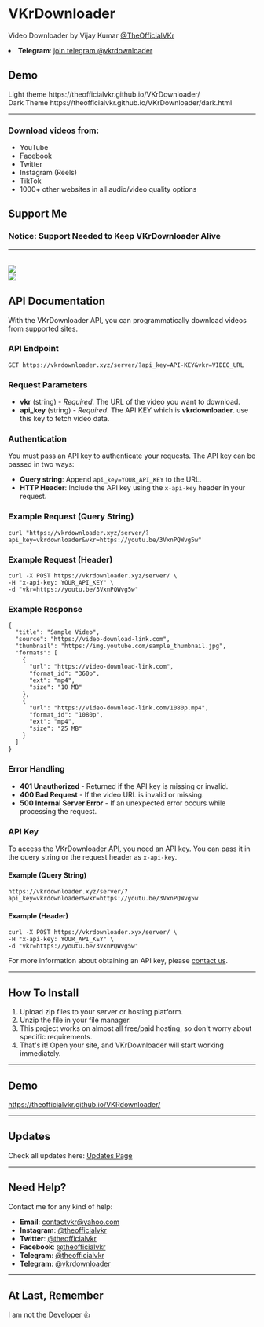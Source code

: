 <h1>VKrDownloader</h1>
<p>
    Video Downloader by Vijay Kumar 
    <a href="https://instagram.com/theofficialvkr">@TheOfficialVKr</a> 
</p>
    <li><strong>Telegram</strong>: <a href="https://t.me/vkrdownloader">join telegram @vkrdownloader</a></li>

 <h2>Demo</h2>   
 Light theme https://theofficialvkr.github.io/VKrDownloader/
 <br>
 Dark Theme https://theofficialvkr.github.io/VKrDownloader/dark.html
 <hr>

 
<p><h3>Download videos from:</h3></p>
<ul>
    <li>YouTube</li>
    <li>Facebook</li>
    <li>Twitter</li>
    <li>Instagram (Reels)</li>
    <li>TikTok</li>
    <li>1000+ other websites in all audio/video quality options</li>
</ul>



<h2>Support Me</h2>

### Notice: Support Needed to Keep VKrDownloader Alive

<hr>


<br>
<a href="https://www.paypal.com/ncp/payment/4C9YTYAMKYVZS">
    <img src="https://www.paypalobjects.com/images/Debit_Credit_APM.svg">
</a>
<br>
<a href="https://www.buymeacoffee.com/theofficialvkr">
    <img src="https://img.buymeacoffee.com/button-api/?text=Buy me a coffee&emoji=&slug=theofficialvkr&button_colour=BD5FFF&font_colour=ffffff&font_family=Cookie&outline_colour=000000&coffee_colour=FFDD00">
</a>


<h2>API Documentation</h2>

<p>With the VKrDownloader API, you can programmatically download videos from supported sites.</p>

<h3>API Endpoint</h3>
<pre><code>GET https://vkrdownloader.xyz/server/?api_key=API-KEY&vkr=VIDEO_URL</code></pre>

<h3>Request Parameters</h3>
<ul>
    <li><strong>vkr</strong> (string) - <em>Required</em>. The URL of the video you want to download.</li>
    <li><strong>api_key</strong> (string) - <em>Required</em>. The API KEY which is <b>vkrdownloader</b>. use this key to fetch video data.</li>
</ul>

<h3>Authentication</h3>
<p>You must pass an API key to authenticate your requests. The API key can be passed in two ways:</p>

<ul>
    <li><strong>Query string</strong>: Append <code>api_key=YOUR_API_KEY</code> to the URL.</li>
    <li><strong>HTTP Header</strong>: Include the API key using the <code>x-api-key</code> header in your request.</li>
</ul>

<h3>Example Request (Query String)</h3>
<pre><code>curl "https://vkrdownloader.xyz/server/?api_key=vkrdownloader&vkr=https://youtu.be/3VxnPQWvg5w"
</code></pre>

<h3>Example Request (Header)</h3>
<pre><code>curl -X POST https://vkrdownloader.xyz/server/ \
-H "x-api-key: YOUR_API_KEY" \
-d "vkr=https://youtu.be/3VxnPQWvg5w"
</code></pre>

<h3>Example Response</h3>
<pre><code>{
  "title": "Sample Video",
  "source": "https://video-download-link.com",
  "thumbnail": "https://img.youtube.com/sample_thumbnail.jpg",
  "formats": [
    {
      "url": "https://video-download-link.com",
      "format_id": "360p",
      "ext": "mp4",
      "size": "10 MB"
    },
    {
      "url": "https://video-download-link.com/1080p.mp4",
      "format_id": "1080p",
      "ext": "mp4",
      "size": "25 MB"
    }
  ]
}
</code></pre>

<h3>Error Handling</h3>
<ul>
    <li><strong>401 Unauthorized</strong> - Returned if the API key is missing or invalid.</li>
    <li><strong>400 Bad Request</strong> - If the video URL is invalid or missing.</li>
    <li><strong>500 Internal Server Error</strong> - If an unexpected error occurs while processing the request.</li>
</ul>

<h3>API Key</h3>
<p>To access the VKrDownloader API, you need an API key. You can pass it in the query string or the request header as <code>x-api-key</code>.</p>

<h4>Example (Query String)</h4>
<pre><code>https://vkrdownloader.xyz/server/?api_key=vkrdownloader&vkr=https://youtu.be/3VxnPQWvg5w</code></pre>

<h4>Example (Header)</h4>
<pre><code>curl -X POST https://vkrdownloader.xyx/server/ \
-H "x-api-key: YOUR_API_KEY" \
-d "vkr=https://youtu.be/3VxnPQWvg5w"
</code></pre>

<p>For more information about obtaining an API key, please 
<a href="mailto:contactvkr@yahoo.com">contact us</a>.</p>

<hr>

<h2>How To Install</h2>
<ol>
    <li>Upload zip files to your server or hosting platform.</li>
    <li>Unzip the file in your file manager.</li>
    <li>This project works on almost all free/paid hosting, so don't worry about specific requirements.</li>
    <li>That's it! Open your site, and VKrDownloader will start working immediately.</li>
</ol>

<hr>

<h2>Demo</h2>
<p><a href="https://theofficialvkr.github.io/VKrDownloader/">https://theofficialvkr.github.io/VKRdownloader/</a></p>

<hr>

<h2>Updates</h2>
<p>Check all updates here:  
<a href="https://github.com/theofficialvkr/VKRdownloader/blob/main/updates.md">Updates Page</a></p>

<hr>

<h2>Need Help?</h2>
<p>Contact me for any kind of help:</p>
<ul>
    <li><strong>Email</strong>: <a href="mailto:contactvkr@yahoo.com">contactvkr@yahoo.com</a></li>
    <li><strong>Instagram</strong>: <a href="https://instagram.com/theofficialvkr">@theofficialvkr</a></li>
    <li><strong>Twitter</strong>: <a href="https://twitter.com/theofficialvkr">@theofficialvkr</a></li>
    <li><strong>Facebook</strong>: <a href="https://facebook.com/theofficialvkr">@theofficialvkr</a></li>
    <li><strong>Telegram</strong>: <a href="https://t.me/theofficialvkr">@theofficialvkr</a></li>
        <li><strong>Telegram</strong>: <a href="https://t.me/vkrdownloader">@vkrdownloader</a></li>
</ul>

<hr>



<h2>At Last, Remember</h2>
<p>I am not the Developer 👍</p>

